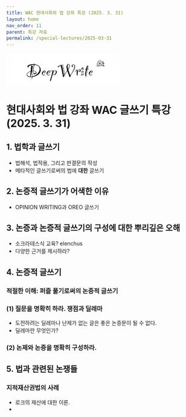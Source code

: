 ```yaml
---
title: WAC 현대사회와 법 강좌 특강 (2025. 3. 31)
layout: home
nav_order: 11
parent: 특강 자료
permalink: /special-lectures/2025-03-31
---
```


<img src="/assets/images/DeepWriteLogo2.png" alt="Site Logo" width="300" height="auto">

# **현대사회와 법** 강좌 WAC 글쓰기 특강 (2025. 3. 31)

## 1. 법학과 글쓰기

- 법해석, 법적용, 그리고 판결문의 작성
- 메타적인 글쓰기로써의 법에 **대한** 글쓰기

## 2. 논증적 글쓰기가 어색한 이유

- OPINION WRITING과 OREO 글쓰기

## 3. 논증과 논증적 글쓰기의 구성에 대한 뿌리깊은 오해

- 소크라테스식 교육? elenchus
- 다양한 근거를 제시하라?

## 4. 논증적 글쓰기

### 적절한 이해: 퍼즐 풀기로써의 논증적 글쓰기

### (1) 질문을 명확히 하라. 쟁점과 딜레마

- 도전하려는 딜레마나 난제가 없는 글은 좋은 논증문이 될 수 없다.
- 딜레마란 무엇인가?

### (2) 논제와 논증을 명확히 구성하라.


## 5. 법과 관련된 논쟁들

### 지적재산권법의 사례

- 로크의 재산에 대한 이론.
- 



